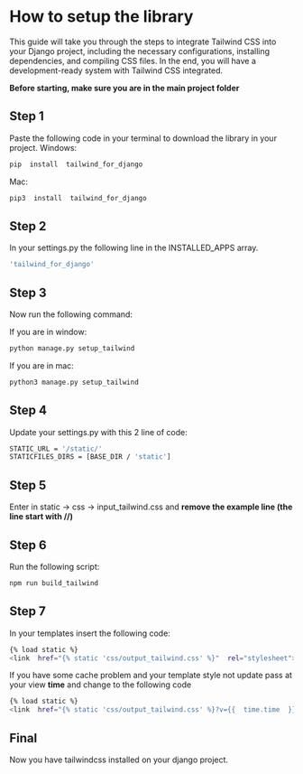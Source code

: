# How to setup the library

This guide will take you through the steps to integrate Tailwind CSS into your Django project, including the necessary configurations, installing dependencies, and compiling CSS files. In the end, you will have a development-ready system with Tailwind CSS integrated.

 **Before starting, make sure you are in the main project folder**
## Step 1

Paste the following code in your terminal to download the library in your project.
Windows:
```bash
pip  install  tailwind_for_django
```
Mac:
```bash
pip3  install  tailwind_for_django
```
## Step 2 

In your settings.py the following line in the INSTALLED_APPS array.
```bash
'tailwind_for_django'
```

## Step 3

Now run the following command:

If you are in window:
```bash
python manage.py setup_tailwind
```
If you are in mac:
```bash
python3 manage.py setup_tailwind
```

## Step 4

Update your settings.py with this 2 line of code:
```bash
STATIC_URL = '/static/'
STATICFILES_DIRS = [BASE_DIR / 'static']
```

## Step 5 
Enter in static -> css -> input_tailwind.css and **remove the example line (the line start with //)**

## Step 6
Run the following script:
```bash
npm run build_tailwind
```

## Step 7
In your templates insert the following code:
```bash
{% load static %}
<link  href="{% static 'css/output_tailwind.css' %}"  rel="stylesheet">
```
If you have some cache problem and your template style not update pass at your view **time** and change to the following code
```bash
{% load static %}
<link  href="{% static 'css/output_tailwind.css' %}?v={{  time.time  }}"  rel="stylesheet">
```

## Final 

Now you have tailwindcss installed on your django project.